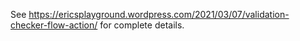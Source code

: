 See https://ericsplayground.wordpress.com/2021/03/07/validation-checker-flow-action/ for complete details.
